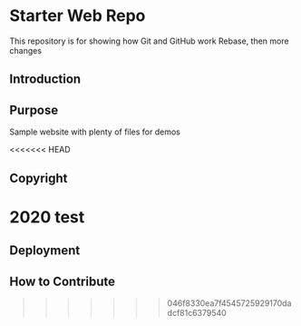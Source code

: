 # Starter Web Repo

This repository is for showing how Git and GitHub work
Rebase, then more changes

## Introduction

## Purpose

Sample website with plenty of files for demos

<<<<<<< HEAD
## Copyright

2020 test
=======
## Deployment

## How to Contribute
>>>>>>> 046f8330ea7f4545725929170dadcf81c6379540
